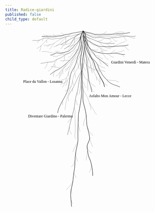 ```yaml
---
title: Radice-giardini
published: false
child_type: default
---
```


<svg version="1.1" viewBox="0 0 1676.7 1881.2" xmlns="http://www.w3.org/2000/svg" xmlns:xlink="http://www.w3.org/1999/xlink">
 <path d="m934.33 1550.9c0-50.272-8.3849-105.87-22.147-154.16-5.0803-17.825-16.28-33.94-21.093-52.177-8.1406-30.848-13.215-66.706-16.874-98.803-4.0843-35.828 29.618-62.95 27.42-98.803-2.7496-44.86-19.721-88.337-28.475-132.11-6.6589-33.296-3.8242-69.532-7.3826-103.24-5.2132-49.388-18.906-93.912-31.489-141.59-8.8931-33.7-2.7859-90.292-4.2187-126.49-1.1592-29.287-6.4222-58.388-7.3823-87.701-2.2952-70.067-1.9701-139.78 1.0545-209.82 1.966-45.522 12.918-88.384 17.929-133.22 4.1104-36.776 18.427-161.06 13.022-176.9-2.119-6.2128-18.215-25.757-22.569-30.67-1.2554 37.937 4.3025 74.175 2.3545 112.1-1.4492 28.219-8.3285 50.38-12.656 77.71-6.8095 43.009-14.541 87.311-17.929 131-1.9081 24.605 0.8902 15.552 3.1639 39.965 3.2342 34.726 5.595 70.656 7.3823 105.46 1.5924 31.011-3.1639 61.231-3.1639 92.142 0 52.614 7.5529 96.515 1.0546 149.87-5.5394 45.48-13.779 90.1-21.092 135.44-5.0789 31.483-5.8427 10.353-8.4371 41.075-3.0792 36.463-2.6425 73.398-4.2187 109.9-1.8472 42.781-3.4517 58.074-2.242 100.94 0.37106 13.15-0.87641 44.807 0.54879 62.519 2.1905 27.223-18.642 103.1-23.618 136.27-7.9424 52.95-8.532 107.66-11.601 160.97-1.3117 22.784-8.2497 45.156-10.546 67.718-2.926 28.748-5.4976 57.862-9.4916 86.591-5.7491 41.353-21.102 81.232-23.202 123.23-1.4917 29.829 3.517 60.332 6.3278 89.922 1.5557 16.378 0.1142 36.916 5.0863 52.621" style="fill:none;stroke-width:3.5;stroke:#000"/>
 <path d="m1225.1 604.82c-6.911-6.3874-60.555-23.048-61.42-23.344-24.488-8.3651-42.62-22.07-59.888-32.858-6.7317-4.2052-9.8878-13.296-15.593-18.634-19.08-17.853-36.629-37.057-51.677-58.837-5.3782-7.7843-7.0678-18.675-14.487-27.46-25.027-29.637-24.186-63.889-46.898-97.093-17.776-25.988-49.155-46.192-61.265-74.003-14.399-33.07-31.496-68.396-37.403-104.17-5.8982-35.72-23.991-61.631-29.869-97.519-1.7511-10.691-2.6673-15.438-3.3751-26.249-0.7887-12.048-12.369-28.987-11.46-41.027-0.8485 16.167 10.611 16.85 20.63 37.592 10.068 20.844 11.834 31.821 12.656 34.414 10.977 34.663 13.809 76.988 32.694 108.79 13.819 23.275 33.326 40.472 48.513 62.168 8.765 12.521 15.68 28.448 27.42 38.855 18.483 16.384 41.65 27.879 61.041 43.188 22.012 17.378 43.565 36.194 65.028 54.073" style="fill:none;stroke-width:3;stroke:#000"/>
 <path d="m821.18 429.42c10.367 10.507 23.897 70.716 34.535 80.948 11.918 11.463 27.54 20.224 38.74 32.332 20.408 22.061 42.797 44.961 69.752 59.148" style="fill:none;stroke:#000"/>
 <path d="m842.57 309.69c7.5366 19.063 14.024 38.574 22.61 57.188 7.2939 15.814 70.431 45.288 89.644 51.066 23.483 7.0623 39.88 3.3053 55.142 25.906" style="fill:none;stroke:#000"/>
 <path d="m834.36 104.19c-23.009 19.708-23.563 69.024-41.359 92.642-2.7644 3.6689-6.328 6.6609-9.4919 9.9913-8.4371 11.101-17.562 21.712-25.311 33.304-43.326 64.809-58.077 148.58-119.66 200.44" style="fill:none;stroke:#000"/>
 <path d="m831.78 3.6612c-7.7069 20.921-18.653 40.92-23.121 62.763-7.3924 36.143 12.932 75.437 4.2184 112.12-8.5451 35.98-28.763 67.527-39.021 103.24-9.2265 32.124-13.69 63.943-28.475 94.362-14.427 29.682-38.264 60.882-46.404 93.252-16.687 66.357-15.392 138.67-44.294 202.05-24.375 53.452-93.863 154.88-93.863 208.71" style="fill:none;stroke-width:3;stroke:#000"/>
 <path d="m841.72 216.77c-6.2267 87.986 10.702 88.686-12.263 175.31-12.109 45.676-28.514 90.11-37.967 136.55-7.5894 37.282-10.24 74.894-17.929 112.12-4.6862 22.691-13.926 43.98-18.984 66.608-11.502 51.456-11.831 104.42-26.366 155.42-18.461 64.774-35.642 129.42-49.568 195.38-3.9693 18.803-11.601 36.173-11.601 55.507" style="fill:none;stroke-width:2;stroke:#000"/>
 <path d="m846.77 170.84c4.9216 25.533 6.8752 60.363 11.952 85.866 4.7607 23.918 12.75 53.398 13.614 78.864 0.5315 15.663-3.5106 31.579-1.0548 47.736 5.5105 36.254 13.475 72.229 17.929 108.79 1.5711 12.899 0.6696 26.102 3.1639 38.855 4.8456 24.775 14.452 45.974 21.093 69.939 5.1009 18.409 5.7288 38.074 11.601 56.617" style="fill:none;stroke-width:3;stroke:#000"/>
 <path d="m833.65 63.869c19.593 93.015 18.695 74.831 22.872 93.882 11.981 54.65 25.14 69.158 51.017 119.45 8.1499 15.838 16.715 24.768 27.42 38.855 17.585 23.138 21.574 70.055 35.768 95.455 18.338 32.815 31.284 61.713 48.884 94.648 9.1022 17.033 10.504 16.533 22.025 38.266 16.108 30.385 18.21 57.324 19.348 58.821" style="fill:none;stroke-width:4;stroke:#000"/>
 <path d="m834.34 100.93c2.4068-0.37325 13.62 20.931 18.829 32.231 8.176 17.733 8.1285 38.11 19.276 55.319 14.816 22.873 98.421 99.004 140.16 84.358" style="fill:none;stroke:#000"/>
 <path d="m832.87 42.42c-1.4229 8.497 38.456 84.15 39.461 92.707 2.4147 20.554 37.992 65.005 51.155 71.118 18.247 8.4737 35.962 20.87 55.896 25.533 41.865 9.7933 86.039 17.81 129.3 15.413 22.409-1.2414 46.318-5.6724 68.551-4.4406 27.49 1.5231 77.705 19.916 100.72 13.382" style="fill:none;stroke-width:3;stroke:#000"/>
 <path d="m835.13 5.7512c-4.4123 37.797-21.727 182.47-42.768 211.43-21.652 29.804-40.83 60.005-65.387 87.701-8.9343 10.076-20.377 17.009-29.53 26.643-20.723 21.814-39.424 42.804-64.333 59.948-39.092 26.906-51.308 76.157-93.129 98.166" style="fill:none;stroke:#000"/>
 <path d="m831.78 3.6612c-48.107 61.443-18.512 150.47-64.808 211.01-20.313 53.455-118.22 146.36-166.63 179.84-22.451 15.53-20.169 14.351-44.273 27.037-12.76 6.7156-19.764 8.752-39.511 22.263-3.5009 2.3954-25.772 18.523-21.853 16.9 2.5673-1.0629-17.187 10.995-14.599 9.9829" style="fill:none;stroke-width:3;stroke:#000"/>
 <path d="m831.78 3.6612c-8.2951 29.443-10.048 52.111-16.179 82.08-2.2252 10.876-7.9135 53.144-8.4922 64.23-1.1802 22.61-4.2938 20.433-5.4871 43.043-3.0494 57.776 1.8297 113.01-10.546 169.85-8.7092 40.004-48.672 80.004-61.169 123.23-8.3386 28.84-11.569 58.713-18.983 87.701-8.3402 32.609-25.304 63.167-34.803 95.472-10.441 35.507-21.362 71.313-28.475 107.68-4.5821 23.427-5.4267 47.025-9.4917 70.472" style="fill:none;stroke:#000"/>
 <path d="m812.24 437.52c-47.999 74.2-71.631 159.24-122.34 232.02-5.2464 7.5306-5.1094 15.37-10.285 20.818" style="fill:none;stroke-width:1.6;stroke:#000"/>
 <path d="m736.94 823.47c15.904 73.941 7.6404 16.402 7.6404 86.404 0 50.597 5.9151 101.4 3.1639 152.09-1.6541 30.473-8.4301 65.52 1.0548 95.472" style="fill:none;stroke:#000"/>
 <path d="m830.54 628.82c4.1429 7.4498 42.814 76.525 47.459 86.591 8.9256 19.343 13 41.801 22.147 61.058 11.075 23.316 28.843 43.68 41.131 66.609 11.44 21.347 15.795 42.068 36.378 55.067" style="fill:none;stroke:#000"/>
 <path d="m908.61 256.88c-7.8296 21.678-17.198 42.861-23.489 65.035-7.6697 27.036 2.1091 76.259 2.1091 105.46 0 32.693-4.2611 64.597-6.3277 97.227-2.4488 38.662 1.0548 78.688 1.0548 117.54" style="fill:none;stroke:#000"/>
 <path d="m851.01 202.7c2.4851 7.0062 17.074 53.991 19.893 59.811 8.9262 18.431 7.3298 17.245 14.984 36.485 4.6113 11.59 15.152 21.468 18.412 36.098 2.0259 9.0929 6.5127 17.528 8.4369 26.643 2.8034 13.28 12.497 79.526 14.67 93.25" style="fill:none;stroke-width:1.3795;stroke:#000"/>
 <path d="m775.18 270.47c-86.564 95.1-101.76 196.55-129.69 266.17-10.071 25.107-18.12 50.736-35.478 71.759" style="fill:none;stroke:#000"/>
 <path d="m753.7 1302.3c-0.0528 1.838-0.26911 3.6785-0.15847 5.5139 0.26038 4.3194 0.93116 8.5987 1.1364 12.919 0.21959 4.6233-0.77248 9.7942 0.22732 14.355 0.49121 2.2406 1.3713 4.1521 1.804 6.4296 0.46282 2.4359 0.39316 5.2978 1.1364 7.6558 1.2391 3.931 4.1576 7.0592 4.6119 11.362 0.61895 5.8629 0.9014 12.875 3.1157 18.405 1.2872 3.2146 3.5648 6.2658 4.5456 9.5698 0.95318 3.2106 0.61711 6.6423 1.8116 9.7949" style="fill:none;stroke-width:1px;stroke:#000"/>
 <path d="m772.53 1200.9c-4.3128 5.3995-8.4128 10.951-12.191 16.736-5.9685 9.1383-11.599 18.435-17.273 27.752-2.4799 4.0723-5.4786 7.9761-7.273 12.441-5.413 13.468-2.5471 29.612-17.81 36.262" style="fill:none;stroke-width:1px;stroke:#000"/>
 <path d="m902.39 1142.3c-0.4047 12.2 3.8265 23.464 7.3097 34.831 2.9828 9.7335 5.6506 19.04 9.5458 28.47 2.2844 5.5306 5.3415 11.545 6.5912 17.465 1.4019 6.6404 2.2112 13.508 5.1947 19.788" style="fill:none;stroke-width:1px;stroke:#000"/>
 <path d="m876.51 1291.1c-0.017 24.725-5.5975 49.105-9.5458 73.448-0.8902 5.4885-0.2159 18.002-1.9794 22.529" style="fill:none;stroke-width:1px;stroke:#000"/>
 <path d="m781.78 1003.7c2.6508 9.2083 3.2736 19.173 5.5182 28.574 0.70023 2.9329 2.1924 5.6096 2.7274 8.6128 1.128 6.3327 1.168 13.488 3.1774 19.566 2.3282 7.0421 4.7811 13.91 7.0064 20.953" style="fill:none;stroke-width:1px;stroke:#000"/>
 <path d="m862.84 901.47c-5.5347 13.099-4.3963 28.091-9.8471 41.206-4.0166 9.6641-9.2964 18.586-12.273 28.709-3.4058 11.582-4.5456 27.883-4.5456 39.954 0 2.6744 0.9091 5.192 0.9091 7.8551" style="fill:none;stroke-width:1px;stroke:#000"/>
 <path d="m880.8 1036.3c1.4573 3.4129 3.1138 6.7474 4.3719 10.238 0.8106 2.2492 1.2122 4.6254 1.8183 6.9381 0.9091 2.9507 1.6372 5.9634 2.7274 8.852 3.9795 10.544 12.643 22.643 20.228 30.862 4.0643 4.4041 8.7006 7.5388 12.728 11.962 2.4672 2.71 5.5453 6.057 7.273 9.3305 0.8843 1.6755 0.6238 2.6249 1.591 4.0671 1.455 2.1698 3.0766 3.7345 3.8638 6.2204" style="fill:none;stroke-width:1px;stroke:#000"/>
 <path d="m917.84 1429.3c-0.246 7.4226 0.9713 14.835 0.6818 22.25-0.5145 13.18-2.959 26.423-8.1821 38.518-3.968 9.1892-10.682 16.16-10.682 26.69" style="fill:none;stroke-width:1px;stroke:#000"/>
 <path d="m732.86 1520.3c0.53031 2.0385 0.78856 4.1679 1.591 6.1154 2.6616 6.4601 6.651 12.111 10 18.182 3.4885 6.3243 6.0824 13.163 9.7731 19.379 1.817 3.0603 4.2978 5.5512 5.7979 8.6792" style="fill:none;stroke-width:1px;stroke:#000"/>
 <path d="m1095.3 251.61c2.2419 1.5018 4.4805 3.0085 6.7257 4.5053 4.7378 3.1586 9.8553 6.1597 14.369 9.6542 6.8764 5.324 12.574 12.274 20.706 16.019 3.2211 1.4834 6.1091 1.0772 9.4772 1.609 4.4028 0.69519 8.6412 1.6892 12.998 2.4998" style="fill:none;stroke-width:1px;stroke:#000"/>
 <path d="m1165.5 241.42c16.881-1.8312 2.04 0.26978 24.477-5.1806 14.335-3.4822 28.873-5.3128 43.106-9.3324 2.1241-0.59989 10.694-3.592 11.312-3.8617 4.9043-2.1405 17.42-9.861 22.951-8.6888 1.9364 0.41035 3.7113 1.0553 5.6049 1.5783" style="fill:none;stroke-width:1px;stroke:#000"/>
 <path d="m1042.3 333.6c6.0362 4.4586 2.3398 1.9958 8.2913 5.4413 8.1209 4.7016 9.2201 5.3416 18.656 7.3194 3.0487 0.63905 7.5002 0.43309 10.135 1.8804 9.51 5.2236 8.2312 10.236 21.509 10.236" style="fill:none;stroke-width:1px;stroke:#000"/>
 <path d="m1005.5 308.79c0.02 3.1891 2.9013 5.1525 3.5019 8.1074 2.0264 9.9698 3.6 26.57 9.4772 35.077 2.8729 4.1581 6.1249 8.1933 9.04 12.254" style="fill:none;stroke-width:1px;stroke:#000"/>
 <path d="m1027.2 243c3.6686 2.6817 7.2538 5.4814 11.006 8.0452 7.03 4.8035 14.624 9.0942 19.872 16.09 4.0114 5.3486 6.5558 11.589 10.394 17.056 2.616 3.7255 5.0013 5.7494 8.2543 9.0106 8.0339 8.054 15.535 15.577 26.494 19.224" style="fill:none;stroke-width:1px;stroke:#000"/>
 <path d="m931.34 409.12c4.1424 10.964 5.8273 16.018 10.924 26.889 4.3973 9.3794 10.34 17.593 14.98 26.71 7.7346 15.198 14.543 31.534 23.54 46.018 2.665 4.2904 5.6452 8.478 8.2543 12.872 3.5432 5.9674 5.9369 12.724 10.089 18.343 1.9018 2.5738 4.2336 4.8125 6.1144 7.4015 0.9487 1.3058 1.8346 3.2122 3.0192 4.4591" style="fill:none;stroke-width:1px;stroke:#000"/>
 <path d="m1084.7 525.52c17.769 5.8715 5.3013 2.7089 25.523 5.0739 31.495 3.6836 5.7071 0.13856 32.154 3.6184 13.607 1.7904 9.8309-0.17836 23.487 0.56514 3.063 0.1668 10.792 2.2768 13.146 2.8963 4.0574 1.0677 7.7474 3.2603 11.617 4.8271 7.0641 2.86 16.388 6.1143 24.152 6.1143" style="fill:none;stroke-width:1px;stroke:#000"/>
 <path d="m652.26 352.44c-5.4135 9.0146-7.9856 19.402-12.849 28.68-6.0805 11.601-13.78 22.723-20.789 33.79-3.9734 6.2737-8.4032 12.42-11.311 19.308-2.8486 6.7468-4.4348 14.21-6.42 21.239-3.381 11.971-8.1841 23.384-14.98 33.79" style="fill:none;stroke-width:1px;stroke:#000"/>
 <path d="m693.3 501.12c-12.367 9.9461-23.917 21.309-33.84 33.755-4.8952 6.1395-9.5854 14.469-16.509 18.665-6.2784 3.8051-13.326 7.3191-20.177 9.976-6.0877 2.3609-13.005 3.9463-18.896 6.758-6.4732 3.0899-7.4039 4.135-14.99 6.0151" style="fill:none;stroke-width:1px;stroke:#000"/>
 <text x="161.30817" y="-277.12881" style="fill:#000000;font-family:sans-serif;font-size:40px;line-height:1.25;shape-inside:url(#rect2179);white-space:pre" xml:space="preserve"/>
 <text x="161.30817" y="-277.12881" style="fill:#000000;font-family:sans-serif;font-size:40px;line-height:1.25;shape-inside:url(#rect2415);white-space:pre" xml:space="preserve"/>
 <path d="m613.99 748.57-0.78498 46.792" style="fill:none;stroke-width:1px;stroke:#000"/>
 <path d="m719.94 620.51-1.7454 30.962" style="fill:none;stroke-width:1px;stroke:#000"/>
 <path d="m768.29 662.92 4.1764 27.374" style="fill:none;stroke-width:1px;stroke:#000"/>
 <path d="m913.75 368.36-9.9202 40.052" style="fill:none;stroke-width:1px;stroke:#000"/>
 <path d="m705.57 1691.6 4.4318 59" style="fill:none;stroke-width:1px;stroke:#000"/>
 <path d="m723.46 1611.4c-5.371 7.535-10.609 15.134-15.334 23.091-1.0317 1.7376-2.4358 3.3392-3.3616 5.1113-2.4706 4.7285-4.6321 9.872-7.8438 14.154-3.5175 4.69-7.5785 8.3793-11.76 12.487-4.389 4.312-8.8137 8.7638-13.394 12.717-3.038 2.6222-4.9202 6.1621-7.657 9.043-2.5958 2.7324-6.0065 4.5534-8.5909 7.2737-1.3958 1.4692-2.2804 3.5113-3.7598 4.8571" style="fill:none;stroke-width:1px;stroke:#000"/>
 <path d="m703.11 1806.8c3.572 8.146 4.963 17.106 8.0141 25.403 1.0497 2.8545 2.7199 5.4001 3.7352 8.2301 0.4873 1.3584 2.0622 2.2421 2.8359 3.3474 0.90952 1.2993 1.089 2.1222 1.9964 3.281" style="fill:none;stroke-width:1px;stroke:#000"/>
 <path d="m746.52 1381.2c-1.8953 9.123-6.5958 17.347-9.5 26.081-0.10338 0.3109 0.12575 0.6804 0 0.983-0.32327 0.7778-1.0323 1.3663-1.3073 2.1624-0.23624 0.6839-0.0196 1.4586-0.18676 2.1625-0.36544 1.5387-1.2369 3.0027-1.6808 4.5215-2.3876 8.1679 0.91995-1.7276-1.6808 6.0942-4.01 12.06-16 26.649-27.35 31.578" style="fill:none;stroke-width:1px;stroke:#000"/>
 <path d="m873.88 1235.8c2.3996 6.3256 4.7909 12.685 6.5128 19.238 0.7217 2.7466 0.9651 5.9581 1.8676 8.6498 2.5861 7.7131 9.1402 19.451 14.754 25.36 4.8732 5.1296 11.57 6.7785 16.995 11.009 3.5323 2.7542 3.7171 7.7664 5.7895 11.402" style="fill:none;stroke-width:1px;stroke:#000"/>
 <path d="m899.41 775.47c4.2607 5.8873 4.4008 13.526 6.3297 20.125 0.3831 1.3105 1.3884 2.4015 1.6808 3.7352 0.2696 1.2297 0.3175 2.4998 0.5603 3.7351 0.4775 2.4293 1.2804 3.0721 1.8676 5.8976 0.16 0.7699-0.1625 1.5896 0 2.359 0.3407 1.6141 1.083 3.1205 1.4941 4.7181 0.3994 1.5527 0.5138 3.1709 0.9338 4.7181 0.2056 0.7578 0.6225 1.4417 0.9338 2.1625 0.3735 1.0484 0.829 2.0712 1.1206 3.1454 0.9202 3.3902-1.5834 8.416-0.9299 11.085 0.8629 3.5233 3.7223 7.898 3.7223 11.323" style="fill:none;stroke-width:1px;stroke:#000"/>
 <path d="m915.76 602.61c4.2683 10.853 8.7496 21.5 13.984 31.909 1.6351 3.2512 3.431 7.1502 5.9762 9.8294 4.2372 4.4602 9.4195 7.1628 14.437 10.511" style="fill:none;stroke-width:1px;stroke:#000"/>
 <path d="m971.97 495.8c0.5109 8.5776 2.1148 16.989 2.4278 25.556 0.1336 3.6559 0.6869 7.859-0.1594 11.497" style="fill:none;stroke-width:1px;stroke:#000"/>
 <path d="m743.92 454.62c0.24246 1.6976 0.58005 3.3844 0.72738 5.0929 0.21695 2.5158-0.33956 5.1649 0 7.6669 0.56626 4.1724 0.71244 8.4071 1.3073 12.582 0.68922 4.8366 3.5241 10.018 4.1087 14.941 0.48979 4.1246 1.0852 6.2065 2.5054 10.442" style="fill:none;stroke-width:1px;stroke:#000"/>
 <path d="m741.81 384.88c-1.3015 4.537-1.5638 9.2369-2.7969 13.78-0.16709 0.61558-1.225 3.788-1.3073 4.9147-0.21882 2.9943 3e-3 6.0446-0.18676 9.043-0.2037 3.2163-1.592 6.7059-2.2411 9.8293-0.81662 3.9296-1.3944 8.0556-2.0543 11.992-0.47194 2.8151 0.24518 10.459-0.74304 12.539" style="fill:none;stroke-width:1px;stroke:#000"/>
 <path d="m846.08 162.56c-3.9888 5.0868-6.7831 10.995-9.8018 16.681-0.3537 0.66622-0.8857 1.2491-1.1206 1.9659-0.3953 1.2066-0.4251 2.5069-0.747 3.7351-0.7156 2.7304-1.866 5.4015-2.8014 8.0601-0.6512 1.8508-0.6555 3.8651-1.1205 5.701-0.4316 1.7034-1.0517 2.2188-1.4941 3.7234-0.7299 2.4824-0.8265 4.9575-1.2961 7.4291-0.5489 2.8891-2.1156 5.6443-3.0812 8.4056-1.6986 4.8571-2.5551 10.038-4.4476 14.819-0.7703 1.9459-2.4297 3.616-3.2218 5.5336-0.8074 1.9548-1.3431 3.2647-2.0289 4.9429-1.7175 4.2033-0.891 9.3143-2.5907 13.489-0.6709 1.6479-2.5049 3.3769-3.5484 4.9147-2.1802 3.2129-4.4124 6.2173-7.0968 9.043-2.1535 2.2668-4.0123 3.7288-5.416 6.684-1.7542 3.6931-2.606 8.2278-4.6689 11.795-1.5262 2.6392-3.4402 5.8584-5.0425 8.4532-0.79911 1.2941-4.9076 5.546-5.309 6.5586-0.63492 1.6015-0.70454 3.1481-1.4939 4.7177-1.3003 2.5854-4.2964 5.0494-6.3926 6.8802" style="fill:none;stroke-width:1px;stroke:#000"/>
 <path d="m763.91 322.36c2.317 5.9658 3.892 12.136 5.5092 18.307 0.9143 3.4888 2.63 6.2033 4.1087 9.4362 1.3358 2.9203 3.2076 7.9929 4.1052 10.922 1.3986 4.5638 0.80389 9.5387 1.6808 14.154 0.53315 2.8061 1.3899 4.7067 1.6808 7.6669 0.29896 3.0421 0.0534 6.5656 1.1206 9.4362 1.1432 3.0753 2.7165 5.9978 3.9219 9.043 0.60064 1.5174 0.75194 3.1835 1.3073 4.7181 0.79968 2.2097 2.6146 4.189 2.6146 6.6826" style="fill:none;stroke-width:1px;stroke:#000"/>
 <path d="m915.6 290.64c5.2904 9.5771 7.5416 20.223 11.019 30.471 1.4836 4.3728 3.2085 8.0048 4.2954 12.582 1.5054 6.3383 1.8194 12.978 3.5484 19.266 1.6097 5.8534 2.9029 11.897 4.6689 17.693 1.7036 5.5907 3.8483 11.213 5.2292 16.906 1.9312 7.9621 1.8753 16.45 2.8014 24.573 0.2899 2.5433 0.2417 5.1516 0.5603 7.6669 0.2099 1.6575 1.7617 3.6681 2.2335 5.2517 0.2766 0.92825 1.8281 9.6158 1.4977 10.536" style="fill:none;stroke-width:1px;stroke:#000"/>
 <path d="m822.12 537.25c2.0169 4.007 6.6435 6.0221 8.9232 9.793 2.3725 3.9245 4.6737 8.7152 5.9762 13.171 0.4467 1.5283 0.2384 3.2092 0.747 4.7181 1.0284 3.0506 3.9125 6.3508 5.416 8.8464 2.4683 4.0971 3.5614 9.3339 5.2292 13.761 1.5811 4.1969 3.5318 8.2248 5.6027 12.188 3.2065 6.1368 11.044 8.1237 13.954 13.462" style="fill:none;stroke-width:1px;stroke:#000"/>
 <path d="m811.19 585.51c-0.4158 1.6114-0.9513 3.1967-1.2474 4.8343-0.2459 1.3597-0.181 2.7601-0.3735 4.1283-0.4704 3.3421-1.5983 6.666-2.0543 10.026-0.2664 1.9628-0.3676 3.9605-0.9338 5.8976-1.0834 3.7066-2.8149 7.1223-3.9219 10.812-1.4409 4.8032-2.3627 9.7317-3.7352 14.547-1.436 5.0385-3.3796 9.7075-4.2954 14.941-0.75008 4.2862-0.92894 8.7009-1.6808 12.975-0.55605 3.1607-1.6343 6.3336-2.4278 9.4362-0.56282 2.2005-0.25701 7.0954-2.0092 8.4235" style="fill:none;stroke-width:1px;stroke:#000"/>
 <path d="m1009.7 484.03c-0.2654 6.2595 2.1145 12.296 1.0504 18.697-0.4163 2.5039-1.5779 4.5177-1.4941 7.0771 0.1823 5.5647 2.0316 10.651 2.8013 16.12 0.9308 6.6141-0.462 14.827-0.747 21.428-0.034 0.78808 0.1245 1.5727 0.1868 2.3591 0 1.7038 0.079 3.4093 0 5.1112-0.3928 8.4745-3.9219 16.426-3.9219 24.862" style="fill:none;stroke-width:1px;stroke:#000"/>
 <path d="m1043.6 545.04c7.3584 12.103-1.9146-2.9413 6.91 10.616 6.353 9.7599 9.9258 13.974 20.17 19.855 5.7914 3.3252 11.332 5.0996 15.874 10.222 1.4889 1.6792 3.4088 3.4972 4.1003 5.6739" style="fill:none;stroke-width:1px;stroke:#000"/>
 <path d="m999.85 399.51c1.1504 1.1396 2.301 2.2793 3.4514 3.419 1.6186 1.245 3.3804 2.3233 4.8557 3.7352 1.0074 0.96401 5.2728 6.6965 6.3498 7.8635 3.8858 4.2106 8.8244 8.805 13.82 11.599 9.6053 5.3714 19.244 6.9776 29.694 9.6328 3.5054 0.89065 7.2452 2.4952 10.651 3.671" style="fill:none;stroke-width:1px;stroke:#000"/>
 <path d="m992.46 235.03c6.871-0.42512 14.178-2.249 20.496-5.1308 4.3276-1.974 8.3872-4.9088 12.886-6.4874 3.1625-1.1096 5.7888-0.97393 8.9644-2.1625 8.0584-3.016 16.197-6.684 24.963-6.684" style="fill:none;stroke-width:1px;stroke:#000"/>
 <path d="m1127.6 244.32c8.5957-3.1814 12.694-7.9059 19.196-13.817 0.9756-0.88689 2.1637-1.513 3.1749-2.359 5.3599-4.4847 10.186-9.6274 15.314-14.351 1.8716-1.7238 3.995-3.2003 6.163-4.5215 0.6839-0.41677 1.4453-0.55313 2.0018-1.1389" style="fill:none;stroke-width:1px;stroke:#000"/>
 <path d="m1247.8 257.23 27.029 26.603" style="fill:none;stroke-width:1px;stroke:#000"/>
 <path d="m823.66 355.14c2.3806 2.8296 4.01 6.4008 4.9054 9.9821 1.2072 4.8286 1.3052 9.6268 2.9881 14.351 2.5026 7.0248 5.9789 14.316 9.8982 20.642 1.884 3.0409 4.1906 5.8474 6.163 8.8464 3.8741 5.8904 6.0416 12.21 8.4041 18.676 0.5833 1.5964 1.6896 3.0065 2.4279 4.4813" style="fill:none;stroke-width:1px;stroke:#000"/>
 <path d="m524.97 438.69c-0.83188 2.9167-1.6802 5.8288-2.4956 8.7502-1.4213 5.0917-2.1432 8.4117-3.9219 13.368-0.64359 1.7933-1.432 2.4362-1.5325 4.1114-0.21366 3.5627 4e-3 7.04-0.37351 10.616-0.38457 3.6433-1.5037 7.1898-2.0543 10.812-0.28721 1.8896-0.39558 8.2778-1.6218 9.2396" style="fill:none;stroke-width:1px;stroke:#000"/>
 <path d="m584.36 444.79c1.6574 8.1326-0.18351 16.039-1.0349 24.106-0.34228 3.2426-0.0156 6.564-0.37352 9.8293-0.52035 4.747-2.5599 9.4524-3.3616 14.154-0.80408 4.7157-1.0815 9.7708-1.494 14.547-0.16127 1.8673 0.11886 3.8393-0.49103 5.593" style="fill:none;stroke-width:1px;stroke:#000"/>
 <path d="m613 422.75c3.773 9.8672 0.70497 20.306 1.8676 30.341 0.15352 1.3252 0.58972 2.607 0.74703 3.9317 0.35116 2.9571-0.0302 6.4012 1.2927 9.1864" style="fill:none;stroke-width:1px;stroke:#000"/>
 <path d="m680.97 389.9c-3.2227 0.53867-6.0872 2.0194-8.5341 4.1659-5.3082 4.6562-8.3854 11.848-14.194 15.924-4.4167 3.0994-10.455 4.0671-15.314 6.2908-2.1148 0.96788-4.0302 2.4253-6.1298 3.342" style="fill:none;stroke-width:1px;stroke:#000"/>
 <path d="m678.18 439.45c-0.51655 7.1645-1.9078 14.219-2.7522 21.329-0.41215 3.4707-1.2206 4.2092-0.18676 8.0601 0.41384 1.5414 1.4669 2.8409 2.0543 4.3249 0.40928 1.034 1.3795 5.4766 1.4941 6.2908 0.0822 0.58401-0.15161 1.1994 0 1.7693 0.29187 1.0973 0.97878 2.0585 1.3073 3.1454 0.66523 2.2008 0.56027 4.9126 0.56027 7.237" style="fill:none;stroke-width:1px;stroke:#000"/>
 <path d="m665.04 529.71c-2.6548 10.269-3.4366 21.56-7.9171 31.307-1.7595 3.8278-3.3803 6.743-4.6689 10.812-2.26 7.137-3.2618 13.158-6.5326 20.044" style="fill:none;stroke-width:1px;stroke:#000"/>
 <path d="m656.65 505.93c-12.134 2.6905-20.116 13.489-30.848 19.137-2.7986 1.4729-6.698 1.2203-9.7114 1.5727-5.1235 0.59924-9.9878 2.4784-15.127 2.9488-2.0468 0.18734-4.11 0.0984-6.163 0.19659" style="fill:none;stroke-width:1px;stroke:#000"/>
 <path d="m719.68 533.18c1.996 10.865 2.4933 21.985 4.1253 32.865 0.16758 1.1171-0.23475 1.6454 0 2.8319 0.2816 1.4233 1.3696 2.5689 1.8676 3.9317 0.85617 2.3432 0.66229 5.255 1.1206 7.6669 0.38781 2.0411 1.0137 4.0716 1.4941 6.0942" style="fill:none;stroke-width:1px;stroke:#000"/>
 <path d="m705.82 592.36c-1.6379 2.1416-3.3858 4.2033-4.9136 6.4248-0.98656 1.4345-1.645 3.0755-2.6146 4.5215-0.9987 1.4893-5.8832 6.2034-6.163 6.4874-4.2459 4.3098-8.3362 8.7812-12.7 12.975-2.4464 2.3512-5.2485 4.2894-7.6571 6.6839-3.1372 3.1188-5.7103 6.8975-9.5246 9.2396-2.3946 1.4704-5.2939 1.5294-7.8438 2.5556-1.4608 0.58793-2.8308 1.3877-4.2954 1.9659-4.0428 1.5958-8.5071 2.2387-12.7 3.342" style="fill:none;stroke-width:1px;stroke:#000"/>
 <path d="m853.83 32.623c19.752 4.2953 37.968 24.544 56.221 31.622 11.08 4.2971 22.779 8.5623 34.141 11.979 22.898 6.8865 45.382-4.8893 68.282-1.9966 16.412 2.0731 33.92 4.2372 49.947 7.9863 2.417 0.56537 4.5313 2.125 6.9547 2.662 4.8579 1.0765 10.804 0.22681 15.806 0.6656 19.829 1.7396 39.305-5.8264 58.799-7.9863 15.71-1.7407 31.366-2.934 47.224-3.9931 7.2208-0.48224 14.327 0.53348 21.541-0.66551 11.608-1.9293-1.512-0.53358 7.5869-2.662 9.1728-2.1457 19.125-2.4892 28.446-3.3068 10.661-0.93513 21.455-3.5893 31.883-5.2272 22.982-3.6096 46.154 0.62308 68.992 2.6264 10.204 0.89513 22.491 0.47257 32.144-1.9965 4.2626-1.0903 7.8178-2.9224 11.614-3.5951" style="fill:none;stroke-width:2;stroke:#000"/>
 <path d="m830.79 21.399c-18.739 8.2719-40.155 19.317-60.33 23.362-9.9102 1.987-19.917 2.3145-29.715 4.6586-9.2674 2.2171-22.227 9.6785-30.98 10.648-20.626 2.2854-42.274 1.3083-62.592 6.6552-16.642 4.3796-32.921 14.503-49.947 17.304-12.216 2.0093-24.423 0.70742-36.67 1.9965-18.343 1.9308-36.766 3.4298-55.005 5.9896-25.129 3.5267-35.915-7.7205-58.166-10.648-7.6478-1.0063-17.619-0.43549-25.29 0.66551-21.976 3.1544-40.303 17.713-61.368 23.233-23.468 6.1495-46.344-1.5194-70.179 2.662" style="fill:none;stroke-width:1.5;stroke:#000"/>
 <path d="m791.92 38.978c-18.635 7.2981-33.162 20.822-50.341 30.559-15.925 9.0264-33.468 14.86-49.315 23.959-14.096 8.0934-27.148 17.563-41.016 25.905-11.401 6.8578-23.488 12.065-35.406 17.969-7.6547 3.7918-14.306 9.3765-21.877 13.361" style="fill:none;stroke-width:2;stroke:#000"/>
 <path d="m806.92 32.984c-6.679 2.8407-28.821 10.764-35.034 14.516-24.684 14.907-46.094 52.609-60.695 77.2-5.3726 9.0485-10.793 22.476-18.335 29.948-18.546 18.374-41.2 30.814-63.09 43.924" style="fill:none;stroke-width:2;stroke:#000"/>
 <path d="m805.31 65.61c-14.654 15.485-15.807 17.536-31.028 30.731-15.399 13.349-35.307 23.598-47.418 40.597-3.2114 4.5073-2.3578 11.462-5.6902 15.972-2.5154 3.4043-7.6943 7.2779-10.116 11.314-8.6608 14.435-17.476 27.274-30.98 37.935-4.0961 3.2338-9.5635 4.5806-13.737 7.8516" style="fill:none;stroke-width:1px;stroke:#000"/>
 <path d="m830.34 5.2087c-11.601 6.1512-15.119 8.5231-20.584 9.7866-7.0114 1.6208-14.343 1.2122-21.496 1.9966-12.54 1.375-24.979 4.9073-37.302 7.3207-15.471 3.0299-2.8385-0.5557-26.554 3.3276-13.929 2.2807-27.549 6.9135-41.096 10.648-13.091 3.6089-26.766 4.0356-39.831 6.6552-13.443 2.6953-25.591 10.523-39.199 12.645-15.916 2.482-32.122 2.2634-48.05 4.6586-8.2605 1.2422-16.261 4.5876-24.657 5.3241-47.101 4.1316-94.541-3.3276-141.29-3.3276" style="fill:none;stroke-width:3;stroke:#000"/>
 <path d="m651.59 44.651c-4.7301 0.44367-9.4973 0.59246-14.19 1.331-2.3825 0.37494-4.6364 1.331-6.9546 1.9966-5.4794 0.88736-10.921 2.0508-16.438 2.6621-18.57 2.0576-38.153-0.01457-56.902 1.331-17.376 1.2471-33.598 6.9656-51.212 5.9897-7.859-0.43542-15.689-2.9469-23.574-3.9445-10.584-1.3391-21.646 1.2395-32.244 0-4.9616-0.58029-8.4832-1.331-13.277-1.331" style="fill:none;stroke-width:1px;stroke:#000"/>
 <path d="m644.76 69.93c-18.503 1.0554-34.442 13.711-50.103 22.077-15.993 8.5429-32.182 16.085-47.418 25.955-6.6209 4.2889-6.3417 6.5625-13.909 11.979-6.2007 4.4384-25.766 15.451-33.509 17.303-16.753 4.0079-33.622 7.8299-50.579 10.648-12.029 1.9994-23.375-0.22797-35.19 3.9175" style="fill:none;stroke-width:1px;stroke:#000"/>
 <path d="m833.83 52.298c-10.219 6.2312-18.596 20.561-27.728 28.297-3.4926 2.9584-10.754 17.978-14.542 23.959-10.866 17.156-18.005 35.399-27.186 53.241-4.1425 8.0501-10.864 14.689-15.174 22.628-5.0194 9.2463-8.2262 16.397-15.174 24.624-12.869 15.24-43.359 33.717-61.96 41.928-11.784 5.2018-24.422 9.773-35.406 16.638-6.7439 4.2149-13.681 8.136-20.232 12.645-6.956 4.7876-14.373 12.163-22.128 15.972-14.445 7.0957-30.863 10.581-44.889 18.634-11.831 6.7931-27.168 19.61-40.464 23.293-8.2031 2.2723-14.618 1.2173-22.761 1.9965-11.306 1.0819-22.249 2.7233-33.509 3.9931-4.0111 0.45238-8.2858-0.59238-12.281 0-9.1101 1.3508-17.767 5.7334-26.87 7.1028-3.2296 0.48585-6.688-0.49643-9.9162 0-6.1144 0.94026-12.38 3.2657-18.335 4.6586-2.5561 0.59792-5.2204-0.10883-7.8564 0.55074" style="fill:none;stroke-width:1.7;stroke:#000"/>
 <path d="m849.69 26.574c-1e-3 -0.51224 7.3788 7.7629 7.8453 7.9754 14.074 6.4163 28.941 17.458 44.257 21.297 1.8398 0.46112 3.8039-0.19856 5.6902 0 10.935 1.1511 21.872 4.8786 32.877 5.3241 4.0009 0.16198 8.0336-0.44875 12.013 0 1.9974 0.22527 3.7041 1.6868 5.6902 1.9965 13.279 2.0708 30.264 2.6189 43.625 0.66551 15.023-2.1964 29.882-7.9436 44.889-9.3172 15.946-1.4595 32.081-2.9425 48.05-3.9931 7.9387-0.52227 16.913 0.06636 24.658-1.3311 22.506-4.0613 44.296-23.45 68.148-27.881 16.994-3.1567 43.848-5.4085 61.328-3.9931 7.2358 0.58592 13.41 3.3276 20.929 3.3276" style="fill:none;stroke-width:1px;stroke:#000"/>
 <path d="m833.83 52.298c8.8098 9.2735 38.963 47.536 38.965 47.538 15.514 14.49 36.202 23.981 54.373 34.607 21.311 12.463 41.398 23.996 65.121 31.279 7.625 2.341 16.069 5.8937 24.025 6.6552 17.54 1.6785 35.52-1.1571 53.108 0 25.204 1.6581 52.006 3.5981 77.134 1.331 34.916-3.1502-0.5971-0.24135 19.6-3.9931 11.171-2.0752 23.442-0.66836 34.773-1.331 9.5432-0.55807 18.95-2.037 28.451-2.662 7.1363-0.46948 14.352 0.35814 21.496 0 16.577-0.83104 32.561-4.0445 48.683-6.6552 5.2724-0.8538 9.9876-3.6221 15.266-4.6124" style="fill:none;stroke-width:3;stroke:#000"/>
 <path d="m805.31 65.61c-6.4809 3.996-12.764 8.3329-19.443 11.988-5.7466 3.1449-16.317 4.7506-21.67 6.5217-10.374 3.4317-19.516 8.6998-28.729 14.432-13.3 8.2756-26.427 19.606-38.233 29.971-2.4255 2.1296-3.828 5.2719-6.2814 7.3692-4.1462 3.5444-47.791 16.713-55.565 18.31-20.091 4.126-35.614-6.3811-53.678-3.7478-14.688 2.1412-27.062 13.833-41.952 15.421" style="fill:none;stroke-width:1px;stroke:#000"/>
 <path d="m858.6 54.519c1.1782 2.4705 4.3026 10.154 6.5736 11.682 21.255 14.299 49.974 21.189 73.34 31.279 38.542 16.644 78.306 33.928 120.13 39.931 12.762 1.8319 33.737 2.8113 46.343-0.53633 7.8589-2.087 17.715 2.8569 25.389 3.2607 12.876 0.67764 25.233-2.6621 37.85-2.6621" style="fill:none;stroke-width:2;stroke:#000"/>
 <path d="m839.22 14.595c31.12 7.848 71.754 24.741 103.45 30.629 7.5386 1.4004 15.281 1.6404 22.761 3.3276 9.6551 2.1778 19.451 5.6205 29.083 7.9862 14.212 3.4908 27.926 4.649 42.36 5.9896 7.8474 0.72888 15.512 3.5322 23.393 3.9931 16.328 0.95484 32.633-0.86163 48.385-3.9705 6.5083-1.2845 14.085 0.43626 20.716 0 7.3412-0.48297 14.217-2.9628 21.496-3.3276 8.6483-0.4335 17.264-0.23151 25.922-0.66551 6.8687-0.34429 13.558-2.7159 20.232-3.9931 9.6396-1.8449 19.199-1.9981 28.84-3.3128 13.6-1.8545 27.379-6.6112 41.165-6.6112" style="fill:none;stroke-width:1px;stroke:#000"/>
 <path d="m832.12 5.2158c18.712 14.838 45.624 16.302 68.262 20.77 10.296 2.0321 20.333 4.2202 30.348 7.3207 10.1 3.1269 18.781 8.0179 29.52 9.2738 6.3886 0.74709 13.061-0.45403 19.473 0 12.281 0.86956 25.016 1.5574 37.302 0.6655 10.838-0.7868 19.42-3.1413 30.348-2.6621 8.0145 0.35151 16.08 1.3992 24.025 1.9966 12.348 0.92842 25.005-0.61188 37.302-1.3311 14.751-0.86269 29.519-0.46914 44.257-1.331 16.1-0.94147 32.006-3.5327 48.05-4.6586 11.098-0.7788 22.537 1.9487 33.509 0.66551 22.017-2.575 43.704-5.3024 65.753-7.3207 11.125-1.0183 19.53-5.3241 31.901-5.3241" style="fill:none;stroke-width:3;stroke:#000"/>
 <path d="m833.54 10.084c2.6632 7.1176 21.347 22.369 25.362 28.821 5.1109 8.2124 13.062 14.301 18.967 21.962 8.9721 11.641 16.013 27.405 22.761 40.597 5.9482 11.628 11.177 35.267 22.028 43.152 9.6129 6.9858 21.804 10.343 33.142 12.449 4.8964 0.90958 11.079 0.44268 15.697 2.8547 5.0218 2.623 9.6205 7.329 14.376 10.538 7.6043 5.1316 15.464 9.9802 23.067 15.12 11.913 8.0523 24.006 10.923 36.628 16.436 8.5738 3.7451 18.415 11.121 27.602 12.879 6.0339 1.1548 12.899 0.66551 19.128 0.66551" style="fill:none;stroke-width:1px;stroke:#000"/>
 <path d="m1128.4 169.57c21.853 1.8874 41.384-7.0432 61.588-14.132 3.3049-1.1596 6.8206-4.0547 10.116-5.3241 5.3072-2.0444 12.179-4.0938 17.506-6.5861 5.0274-2.352 10.27-7.0225 15.978-8.4255 5.0513-1.2416 7.9478-3.2 13.058-5.2171 8.8023-3.4746 17.971-5.3107 26.769-8.8724 3.9969-1.6181 6.9711-4.6672 10.748-6.6552" style="fill:none;stroke-width:1px;stroke:#000"/>
 <path d="m1185.6 38.706c15.38 5.816 12.689 5.2674 32.072 9.8014 26.282 6.1478 54.218 5.9905 80.295 12.645 20.668 5.2741 40.316 13.844 60.695 19.3 4.2382 1.1346 10.177 0.99952 14.724 1.9573 5.6505 1.19 10.947-1.8477 16.511-1.8477" style="fill:none;stroke-width:1px;stroke:#000"/>
 <path d="m703.18 33.454c-2.7805 3.1486-5.1061 6.7668-8.3414 9.4459-10.092 8.3568-21.913 14.014-32.244 21.962-13.288 10.222-24.367 22.052-36.67 33.276-6.0301 5.5012-14.117 8.2758-20.142 13.913-11.365 10.634-17.034 24.805-30.272 33.862-12.031 8.2319-24.528 15.508-37.302 21.962-6.9963 3.5349-14.827 5.4742-21.755 9.1206" style="fill:none;stroke-width:1px;stroke:#000"/>
 <path d="m465 88.014c-4.7056 2.3143-9.8532 3.89-14.117 6.9429-2.8539 2.0434-21.444 21.966-23.393 23.959-26.12 26.709-53.692 61.092-90.511 73.672" style="fill:none;stroke-width:1px;stroke:#000"/>
 <path d="m554.01 311.05c-25.744 26.308-34.327 63.574-58.16 91.169-10.938 12.665-24.835 23.6-37.935 33.941" style="fill:none;stroke-width:1px;stroke:#000"/>
 <path d="m695.36 237.27c-10.712 3.8961-21.148 8.6545-32.136 11.688-17.135 4.7313-35.733 4.7722-53.108 8.6518-9.3054 2.0777-18.598 4.2286-27.819 6.6552-11.609 3.0549-23.343 10.963-35.406 11.979-12.626 1.0632-25.802 0-38.453 0" style="fill:none;stroke-width:1px;stroke:#000"/>
 <path d="m805.31 65.61c-2.7321 9.0185-4.9242 18.219-8.1964 27.056-2.989 8.0722-24.214 34.402-30.348 41.262-7.766 8.6857-17.36 15.612-25.054 24.446-7.1995 8.2672-13.144 17.56-20.22 25.94-6.0143 7.1221-13.119 11.49-20.159 17.258-2.9855 2.4458-5.4201 5.997-8.1906 8.6217-5.7022 5.4021-14.637 9.8903-21.496 13.31-6.7665 3.3739-15.535 2.9473-22.761 5.3241-19.089 6.2793-38.18 14.027-58.419 15.211-14.583 0.8528-27.983-5.6748-42.36-3.9931-13.994 1.6369-22.999 11.842-35.182 17.917-7.7191 3.8489-22.703 4.6119-31.748 4.6119" style="fill:none;stroke-width:3;stroke:#000"/>
 <path d="m633.71 238c-5.3916-0.22183-10.785-0.39266-16.175-0.6655-7.9119-0.40056-27.739-1.2479-36.167-4.6369-5.9023-2.3733-11.986-8.9352-18.297-9.5428-9.5599-0.92035-19.067 1.1447-28.474-1.331" style="fill:none;stroke-width:1px;stroke:#000"/>
 <path d="m678.5 100.23c-1.464 1.8402-13.75 17.68-17.771 21.711-11.503 11.532-36.492 28.762-44.701 41.726-2.9732 4.6948-3.7093 7.6406-5.6901 12.645-3.1921 8.0641-12.84 15.67-20.318 19.606" style="fill:none;stroke-width:1px;stroke:#000"/>
 <path d="m523.32 134.66c-6.1741 12.888-18.637 20.839-25.583 33.197-8.6398 15.372-8.7961 22.545-26.64 31.937" style="fill:none;stroke-width:1px;stroke:#000"/>
 <path d="m637.58 264.62c-2.5177 8.5785-5.3186 16.88-7.2689 25.472-2.1462 9.455 6.7867 18.019 1.2691 27.132-3.7593 6.2091-9.9347 10.175-14.63 15.117" style="fill:none;stroke-width:1px;stroke:#000"/>
 <path d="m1007.1 122.05c4.7518 6.8529 9.7622 13.534 14.255 20.559 8.1173 12.692 7.4989 17.268 24.032 22.18" style="fill:none;stroke-width:1px;stroke:#000"/>
 <path d="m1106.1 136.5c4.8266-2.8414 28.028-20.811 37.506-20.811" style="fill:none;stroke-width:1px;stroke:#000"/>
 <path d="m1138.6 78.447c2.3936 1.9361 4.6894 3.9998 7.1808 5.8082 2.6418 1.9175 5.9708 2.9575 8.2191 5.3241 3.8698 4.0735 13.801 20.754 17.958 22.928 7.1716 3.7506 16.94 1.3199 24.881 1.3199" style="fill:none;stroke-width:1px;stroke:#000"/>
 <path d="m1265.4 64.767c3.1479 5.3058 6.3228 10.596 9.4436 15.917 3.2909 5.6117 6.386 10.06 10.492 14.995 2.2514 2.7057 6.7811 5.7116 8.5458 8.6886 2.746 4.6324 2.0449 5.5028 6.0919 8.6686" style="fill:none;stroke-width:1px;stroke:#000"/>
 <path d="m1271.2 163.08c1.659 9.4074 12.144 11.185 16.626 18.037 7.8666 12.028 11.478 18.869 26.167 24.816 5.5736 2.2565 2.584 1.9965 6.3225 1.9965" style="fill:none;stroke-width:1px;stroke:#000"/>
 <path d="m1018.7 192.8c7.715 12.77 12.668 29.074 23.141 40.098" style="fill:none;stroke-width:1px;stroke:#000"/>
 <path d="m985.9 292.52c5.6035-0.32059 11.203-0.72207 16.81-0.96176 10.248-0.43803 19.94 3.6029 29.55 6.6047 3.951 1.2341 7.4049 3.7695 11.587 3.7695" style="fill:none;stroke-width:1px;stroke:#000"/>
 <path d="m983.74 362.24c21.534 14.139 44.331 28.238 68.76 34.59 5.5133 1.4336 9.9195 5.1336 15.974 5.1336" style="fill:none;stroke-width:1px;stroke:#000"/>
 <path d="m454.11 339.93c-0.17632 8.8752-8.0948 15.164-8.7282 23.831-0.14552 1.9912 0.46135 4.0471 0 5.9896-0.63375 2.6684-9.978 14.87-12.013 21.297-0.71499 2.2583-13.756 13.815-16.213 16.4" style="fill:none;stroke-width:1px;stroke:#000"/>
 <path d="m531.66 242.51c-14.36 0.68129-13.975 1.3903-29.437-1.3799-15.083-2.7024-29.249-9.0172-44.257-11.979-17.51-3.4559-37.104-5.8363-55.005-4.6586-5.1552 0.33916-10.316 1.331-15.468 1.331" style="fill:none;stroke-width:1px;stroke:#000"/>
 <path d="m584.52 400.21c-15.323-2.9956-30.856-4.3006-46.034-8.1046-21.603-5.4143-34.048-11.085-54.192-1.6611" style="fill:none;stroke-width:1px;stroke:#000"/>
 <path d="m783.51 206.82c-9.2627 1.1744-18.867 0.7684-27.788 3.5232-3.9488 1.2194-6.3855 5.251-9.4837 7.9862-3.8272 3.3788-29.054 26.483-31.583 32.498-0.4109 0.97746 0.33435 2.1747 0 3.181-0.8198 2.4672-7.9222 10.73-9.039 12.14-8.6977 10.987-23.381 16.805-34.542 24.638" style="fill:none;stroke-width:1px;stroke:#000"/>
 <path d="m690.88 320.2c-17.964 0.59755-37.894-3.4495-55.793 0.13932-3.0209 0.60569-5.8253 2.0829-8.8514 2.662-12.714 2.4333-26.188 0.0345-38.902 0.0345" style="fill:none;stroke-width:1px;stroke:#000"/>
 <path d="m384.41 158.12c-1.1987 2.7223-2.9772 5.2574-3.596 8.1669-1.9144 15.618-1.6044 17.574-4.4257 29.948-2.2644 9.9317-8.2191 18.652-8.2191 29.104" style="fill:none;stroke-width:1px;stroke:#000"/>
 <path d="m367.43 100.31c-8.174 11.693-15.718 22.861-25.114 33.527" style="fill:none;stroke-width:1px;stroke:#000"/>
 <path d="m459.45 66.956c-7.7547-10.897-16.95-9.929-27.262-12.11-7.1981-1.5223-13.172-5.0869-20.254-7.0539-2.4848-0.69014-2.3155 0.14397-4.2482-1.1594" style="fill:none;stroke-width:1px;stroke:#000"/>
 <path d="m544.83 62.89c-12.019-6.5062-23.837-16.424-37.132-19.78" style="fill:none;stroke-width:1px;stroke:#000"/>
 <path d="m630.45 47.979c-10.826-6.9002-21.03-17.884-33.53-22.269" style="fill:none;stroke-width:1px;stroke:#000"/>
 <path d="m1045.4 37.155c13.194-2.9413 24.238-22.728 38.599-22.728" style="fill:none;stroke-width:1px;stroke:#000"/>
 <path d="m1099.9 84.097c8.5805 5.5136 20.018 18.849 31.403 18.849" style="fill:none;stroke-width:1px;stroke:#000"/>
 <path d="m746.89 153.34c-27.812-0.61509-54.267 21.895-81.84 21.895" style="fill:none;stroke-width:1px;stroke:#000"/>
 <path d="m738.83 81.096c5.2511 24.704-5.1919 40.393 7.8742 58.592" style="fill:none;stroke-width:1px;stroke:#000"/>
 <path d="m644.76 69.93c0.96822 8.8158 2.8148 17.579 2.9047 26.447 0.0412 4.0637-2.9969 8.5871-2.529 13.014 0.78739 7.4496 5.4098 38.309 2.6077 44.208" style="fill:none;stroke-width:1px;stroke:#000"/>
 <path d="m931.52 206.01c9.4782-4.1614 35.475 8.4077 46.826 3.5986 5.8916-2.4961 11.189-6.353 16.842-9.3078" style="fill:none;stroke-width:1px;stroke:#000"/>
 <path d="m1045.4 164.79c8.0075 5.13 15.885 10.469 24.022 15.39 9.4648 5.7233 47.761 12.473 59.563 12.473" style="fill:none;stroke-width:1px;stroke:#000"/>
 <path d="m982.63 116.36c22.971-3.5914 49.715-7.0286 66.227-24.38" style="fill:none;stroke-width:1px;stroke:#000"/>
 <path d="m1083.8 140.6c6.7553 12.284 19.465 15.791 31.434 20.803 1.5107 0.63265 3.9925 0.20452 5.1838 1.2041 2.693 2.2595 5.2836 4.6384 7.9254 6.9576" style="fill:none;stroke-width:1px;stroke:#000"/>
 <path d="m482.26 148.26c-12.97 9.9924-27.347 17.274-39.902 27.186" style="fill:none;stroke-width:1px;stroke:#000"/>
 <path d="m524.93 356.45c6.7719 12.304 6.4604 25.259 6.4604 38.836" style="fill:none;stroke-width:1px;stroke:#000"/>
 <path d="m442.57 100.76c0.73529 10.068-0.33321 21.409 1.7315 31.589" style="fill:none;stroke-width:1px;stroke:#000"/>
 <path d="m410.02 84.4c-11.492 16.04-11.132 15.763-13.909 30.094" style="fill:none;stroke-width:1px;stroke:#000"/>
 <path d="m679.62 690.36c-2.7034 7.8076-6.2703 15.368-8.1102 23.423-0.67076 2.9365 4.0827 25.091 4.9809 31.445 0.53857 3.8098 2.4745 6.9513 2.4745 10.806" style="fill:none;stroke-width:1px;stroke:#000"/>
 <path d="m710.97 917.25c1.619 18.891-14.799 30.091-26.055 42.729-8.385 9.4147-10.722 18.565-21.529 26.725" style="fill:none;stroke-width:1px;stroke:#000"/>
 <path d="m756.21 737.31c0.23798 22.643 12.215 42.115 16.371 63.749" style="fill:none;stroke-width:1px;stroke:#000"/>
 <path d="m691.07 1029.8c-12.624 24.9-1.136 47.441 12.041 68.78 9.1034 14.742 2.5936 1.5026 6.2662 9.2344" style="fill:none;stroke-width:1px;stroke:#000"/>
 <text style="fill:black;font-family:sans-serif;font-size:40px;line-height:1.25;shape-inside:url(#rect1299);white-space:pre" xml:space="preserve"/>
 <text style="fill:black;font-family:sans-serif;font-size:40px;line-height:1.25;shape-inside:url(#rect1305);white-space:pre" xml:space="preserve"/>
 <text style="fill:black;font-family:sans-serif;font-size:40px;line-height:1.25;shape-inside:url(#rect1602);white-space:pre" xml:space="preserve"/>
 <text transform="translate(343.41 1284.3)" style="fill:#000000;font-family:sans-serif;font-size:40px;line-height:1.25;shape-inside:url(#rect1293-0-1-9-3);white-space:pre" xml:space="preserve"><tspan x="-98.890625" y="-357.63352"><tspan style="font-family:'Advent Pro'">Diventare Giardino - Palermo</tspan></tspan></text>
 <a transform="matrix(2.253 0 0 .83848 -1443.8 -666.35)" style="mix-blend-mode:multiply" xlink:href="palermo">
  <rect x="745.33" y="1849.3" width="204.07" height="81.678" style="fill:#fff;mix-blend-mode:multiply;paint-order:stroke fill markers"/>
 </a>
 <text transform="translate(993.08 1069)" style="fill:#000000;font-family:sans-serif;font-size:40px;line-height:1.25;shape-inside:url(#rect1293-0-1-9-31);white-space:pre" xml:space="preserve"><tspan x="-98.890625" y="-357.63352"><tspan style="font-family:'Advent Pro'">Asfalto Mon Amour - Lecce</tspan></tspan></text>
 <a transform="matrix(2.1071 0 0 .83848 -685.47 -881.72)" style="mix-blend-mode:multiply" xlink:href="lecce">
  <rect x="745.33" y="1849.3" width="204.07" height="81.678" style="fill:#fff;mix-blend-mode:multiply;paint-order:stroke fill markers"/>
 </a>
 <text transform="translate(291.1 917.68)" style="fill:#000000;font-family:sans-serif;font-size:40px;line-height:1.25;shape-inside:url(#rect1293-0-1-9-5);white-space:pre" xml:space="preserve"><tspan x="-98.890625" y="-357.63352"><tspan style="font-family:'Advent Pro'">Place du Vallon - Losanna</tspan></tspan></text>
 <a xlink:href="losanna">
  <rect x="180.8" y="515.79" width="430" height="68.486" style="fill:#fff;mix-blend-mode:multiply;paint-order:stroke fill markers"/>
 </a>
 <text transform="translate(1229.2 710.78)" style="fill:#000000;font-family:sans-serif;font-size:40px;line-height:1.25;shape-inside:url(#rect1293-0-1-9-31-6);white-space:pre" xml:space="preserve"><tspan x="-98.890625" y="-357.63352"><tspan style="font-family:'Advent Pro'">Giardini Venerdì - Matera</tspan></tspan></text>
 <a transform="matrix(1.9638 0 0 .83848 -340.95 -1239.2)" style="mix-blend-mode:multiply" xlink:href="matera">
  <rect x="745.33" y="1849.3" width="204.07" height="81.678" style="fill:#fff;mix-blend-mode:multiply;paint-order:stroke fill markers"/>
 </a>
</svg>
